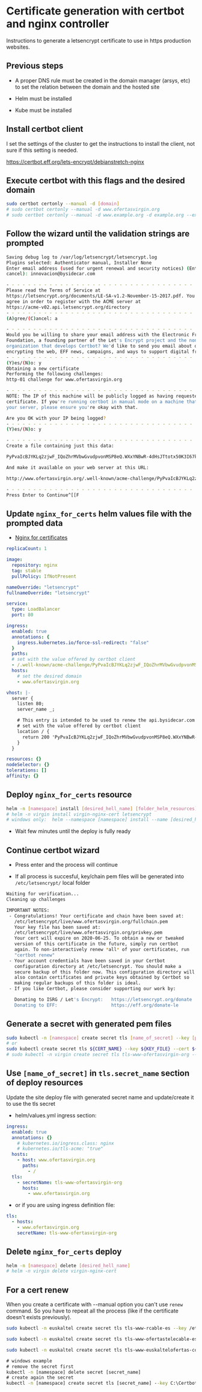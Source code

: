 # Certificate generation with certbot and nginx controller

Instructions to generate a letsencrypt certificate to use in https production websites.

## Previous steps

* A proper DNS rule must be created in the domain manager (arsys, etc) to set the relation between the domain and the hosted site

* Helm must be installed

* Kube must be installed


## Install certbot client

I set the settings of the cluster to get the instructions to install the client, not sure if this setting is needed.

https://certbot.eff.org/lets-encrypt/debianstretch-nginx

## Execute certbot with this flags and the desired domain

```bash
sudo certbot certonly --manual -d [domain]
# sudo certbot certonly --manual -d www.ofertasvirgin.org
# sudo certbot certonly --manual -d www.example.org -d example.org --expand
```

## Follow the wizard until the validation strings are prompted

```bash
Saving debug log to /var/log/letsencrypt/letsencrypt.log
Plugins selected: Authenticator manual, Installer None
Enter email address (used for urgent renewal and security notices) (Enter 'c' to
cancel): innovacion@bysidecar.com

- - - - - - - - - - - - - - - - - - - - - - - - - - - - - - - - - - - - - - - -
Please read the Terms of Service at
https://letsencrypt.org/documents/LE-SA-v1.2-November-15-2017.pdf. You must
agree in order to register with the ACME server at
https://acme-v02.api.letsencrypt.org/directory
- - - - - - - - - - - - - - - - - - - - - - - - - - - - - - - - - - - - - - - -
(A)gree/(C)ancel: a

- - - - - - - - - - - - - - - - - - - - - - - - - - - - - - - - - - - - - - - -
Would you be willing to share your email address with the Electronic Frontier
Foundation, a founding partner of the Let's Encrypt project and the non-profit
organization that develops Certbot? We'd like to send you email about our work
encrypting the web, EFF news, campaigns, and ways to support digital freedom.
- - - - - - - - - - - - - - - - - - - - - - - - - - - - - - - - - - - - - - - -
(Y)es/(N)o: y
Obtaining a new certificate
Performing the following challenges:
http-01 challenge for www.ofertasvirgin.org

- - - - - - - - - - - - - - - - - - - - - - - - - - - - - - - - - - - - - - - -
NOTE: The IP of this machine will be publicly logged as having requested this
certificate. If you're running certbot in manual mode on a machine that is not
your server, please ensure you're okay with that.

Are you OK with your IP being logged?
- - - - - - - - - - - - - - - - - - - - - - - - - - - - - - - - - - - - - - - -
(Y)es/(N)o: y

- - - - - - - - - - - - - - - - - - - - - - - - - - - - - - - - - - - - - - - -
Create a file containing just this data:

PyPvaIcBJYKLq2zjwF_IQoZhrMVbwGvudpvonMSP8eQ.WXxYNBwR-4dHsJTtotx50K3I67kxJ7l_nvyMIZpwdf0

And make it available on your web server at this URL:

http://www.ofertasvirgin.org/.well-known/acme-challenge/PyPvaIcBJYKLq2zjwF_IQoZhrMVbwGvudpvonMSP8eQ

- - - - - - - - - - - - - - - - - - - - - - - - - - - - - - - - - - - - - - - -
Press Enter to Continue^[[F
```

## Update `nginx_for_certs` helm values file with the prompted data

* [Nginx for certificates](https://github.com/BySidecar/devops/tree/dev/helm/bysidecar/letsencrypt)


```yml
replicaCount: 1

image:
  repository: nginx
  tag: stable
  pullPolicy: IfNotPresent

nameOverride: "letsencrypt"
fullnameOverride: "letsencrypt"

service:
  type: LoadBalancer
  port: 80

ingress:
  enabled: true
  annotations: {
    ingress.kubernetes.io/force-ssl-redirect: "false"
  }
  paths:
  # set with the value offered by certbot client
  - /.well-known/acme-challenge/PyPvaIcBJYKLq2zjwF_IQoZhrMVbwGvudpvonMSP8eQ
  hosts:
    # set the desired domain
    - www.ofertasvirgin.org

vhost: |-
  server {
    listen 80;
    server_name _;

    # This entry is intended to be used to renew the api.bysidecar.com certificate
    # set with the value offered by certbot client
    location / {
      return 200 'PyPvaIcBJYKLq2zjwF_IQoZhrMVbwGvudpvonMSP8eQ.WXxYNBwR-4dHsJTtotx50K3I67kxJ7l_nvyMIZpwdf0';
    }
  }

resources: {}
nodeSelector: {}
tolerations: []
affinity: {}
```

## Deploy `nginx_for_certs` resource

```bash
helm -n [namespace] install [desired_hell_name] [folder_helm_resources]
# helm -n virgin install virgin-nginx-cert letsencrypt
# windows only:  helm --namespace [namespace] install --name [desired_hell_name] letsencrypt
```

* Wait few minutes until the deploy is fully ready


## Continue certbot wizard

* Press enter and the process will continue

* If all process is succesful, key/chain pem files will be generated into `/etc/letsencrypt/` local folder

```bash
Waiting for verification...
Cleaning up challenges

IMPORTANT NOTES:
 - Congratulations! Your certificate and chain have been saved at:
   /etc/letsencrypt/live/www.ofertasvirgin.org/fullchain.pem
   Your key file has been saved at:
   /etc/letsencrypt/live/www.ofertasvirgin.org/privkey.pem
   Your cert will expire on 2020-06-25. To obtain a new or tweaked
   version of this certificate in the future, simply run certbot
   again. To non-interactively renew *all* of your certificates, run
   "certbot renew"
 - Your account credentials have been saved in your Certbot
   configuration directory at /etc/letsencrypt. You should make a
   secure backup of this folder now. This configuration directory will
   also contain certificates and private keys obtained by Certbot so
   making regular backups of this folder is ideal.
 - If you like Certbot, please consider supporting our work by:

   Donating to ISRG / Let's Encrypt:   https://letsencrypt.org/donate
   Donating to EFF:                    https://eff.org/donate-le
```

## Generate a secret with generated pem files

```bash
sudo kubectl -n [namespace] create secret tls [name_of_secret] --key [path_privkey_file] --cert [path_fullchain_file]
# or
sudo kubectl create secret tls ${CERT_NAME} --key ${KEY_FILE} --cert ${CERT_FILE}
# sudo kubectl -n virgin create secret tls tls-www-ofertasvirgin-org --key /etc/letsencrypt/live/www.ofertasvirgin.org/privkey.pem --cert /etc/letsencrypt/live/www.ofertasvirgin.org/fullchain.pem
```

## Use `[name_of_secret]` in `tls.secret_name` section of deploy resources

Update the site deploy file with generated secret name and update/create it to use the tls secret

* helm/values.yml ingress section:

```yml
ingress:
  enabled: true
  annotations: {}
    # kubernetes.io/ingress.class: nginx
    # kubernetes.io/tls-acme: "true"
  hosts:
    - host: www.ofertasvirgin.org
      paths:
        - /
  tls:
    - secretName: tls-www-ofertasvirgin-org
      hosts:
        - www.ofertasvirgin.org
```

* or if you are using ingress definition file:

```yml
tls:
  - hosts:
    - www.ofertasvirgin.org
    secretName: tls-www-ofertasvirgin-org
```

## Delete `nginx_for_certs` deploy

```bash
helm -n [namespace] delete [desired_hell_name]
# helm -n virgin delete virgin-nginx-cert
```

## For a cert renew

When you create a certificate with --manual option you can't use `renew` command. So you have to repeat all the process (like if the certificate doesn't exists previously).

```bash
sudo kubectl -n euskaltel create secret tls tls-www-rcable-es --key /etc/letsencrypt/live/www.rcable.es/privkey.pem --cert /etc/letsencrypt/live/www.rcable.es/fullchain.pem --dry-run=client -o yaml | kubectl apply -f -
```

```bash
sudo kubectl -n euskaltel create secret tls tls-www-ofertastelecable-es --key /etc/letsencrypt/live/www.ofertastelecable.es/privkey.pem --cert /etc/letsencrypt/live/www.ofertastelecable.es/fullchain.pem --dry-run=client -o yaml | kubectl apply -f -
```

```bash
sudo kubectl -n euskaltel create secret tls tls-www-euskaltelofertas-com --key  /etc/letsencrypt/live/www.euskaltelofertas.com/privkey.pem --cert /etc/letsencrypt/live/www.euskaltelofertas.com/fullchain.pem --dry-run=client -o yaml | kubectl apply -f -
```

```cmd
# windows example
# remove the secret first
kubectl -n [namespace] delete secret [secret_name]
# create again the secret
kubectl -n [namespace] create secret tls [secret_name] --key C:\Certbot\live\[host]\privkey.pem --cert C:\Certbot\live\[host]\fullchain.pem
```
